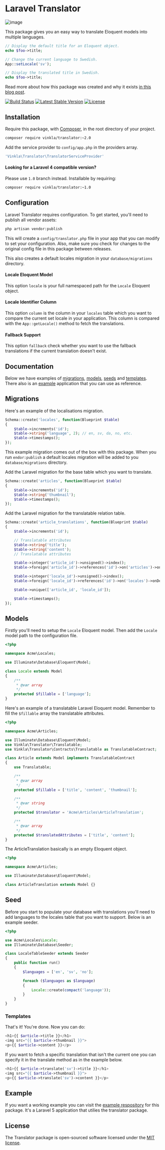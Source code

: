Laravel Translator
==================

![image](https://raw.githubusercontent.com/vinkla/vinkla.github.io/master/images/laravel-translator.png)

This package gives you an easy way to translate Eloquent models into multiple languages.

```php
// Display the default title for an Eloquent object.
echo $foo->title;

// Change the current language to Swedish.
App::setLocale('sv');

// Display the translated title in Swedish.
echo $foo->title;
```
Read more about how this package was created and why it exists [in this blog post](http://vinkla.com/2014/11/laravel-translator/).

[![Build Status](https://img.shields.io/travis/vinkla/translator/master.svg?style=flat)](https://travis-ci.org/vinkla/translator)
[![Latest Stable Version](http://img.shields.io/packagist/v/vinkla/translator.svg?style=flat)](https://packagist.org/packages/vinkla/translator)
[![License](https://img.shields.io/packagist/l/vinkla/translator.svg?style=flat)](https://packagist.org/packages/vinkla/translator)

## Installation

Require this package, with [Composer](https://getcomposer.org/), in the root directory of your project.

```bash
composer require vinkla/translator:~2.0
```

Add the service provider to `config/app.php` in the providers array.

```bash
'Vinkla\Translator\TranslatorServiceProvider'
```

#### Looking for a Laravel 4 compatible version?

Please use `1.0` branch instead. Installable by requiring:

```bash
composer require vinkla/translator:~1.0
```

## Configuration

Laravel Translator requires configuration. To get started, you'll need to publish all vendor assets:
```bash
php artisan vendor:publish
```

This will create a `config/translator.php` file in your app that you can modify to set your configuration. Also, make sure you check for changes to the original config file in this package between releases.

This also creates a default locales migration in your `database/migrations` directory.

#### Locale Eloquent Model
This option `locale` is your full namespaced path for the `Locale` Eloquent object.

#### Locale Identifier Column
This option `column` is the column in your `locales` table which you want to compare the current set locale in your application. This column is compared with the `App::getLocale()` method to fetch the translations.

#### Fallback Support
This option `fallback` check whether you want to use the fallback translations if the current translation doesn't exist.

## Documentation

Below we have examples of [migrations](#migrations), [models](#models), [seeds](#seeds) and [templates](#templates). There also is an [example](#example) application that you can use as reference.

## Migrations

Here's an example of the localisations migration.

```php
Schema::create('locales', function(Blueprint $table)
{
	$table->increments('id');
	$table->string('language', 2); // en, sv, da, no, etc.
	$table->timestamps();
});
```

This example migration comes out of the box with this package. When you run `endor:publish` a default locales migration will be added to you `database/migrations` directory.

Add the Laravel migration for the base table which you want to translate.

```php
Schema::create('articles', function(Blueprint $table)
{
	$table->increments('id');
	$table->string('thumbnail');
	$table->timestamps();
});
```

Add the Laravel migration for the translatable relation table.

```php
Schema::create('article_translations', function(Blueprint $table)
{
	$table->increments('id');

	// Translatable attributes
	$table->string('title');
	$table->string('content');
	// Translatable attributes

	$table->integer('article_id')->unsigned()->index();
	$table->foreign('article_id')->references('id')->on('articles')->onDelete('cascade');

	$table->integer('locale_id')->unsigned()->index();
	$table->foreign('locale_id')->references('id')->on('locales')->onDelete('cascade');

	$table->unique(['article_id', 'locale_id']);

	$table->timestamps();
});
```

## Models
Firstly you'll need to setup the `Locale` Eloquent model. Then add the `Locale` model path to the configuration file.

```php
<?php

namespace Acme\Locales;

use Illuminate\Database\Eloquent\Model;

class Locale extends Model
{
	/**
	 * @var array
	 */
	protected $fillable = ['language'];
}
```

Here's an example of a translatable Laravel Eloquent model. Remember to fill the `$fillable` array the translatable attributes.


```php
<?php

namespace Acme\Articles;

use Illuminate\Database\Eloquent\Model;
use Vinkla\Translator\Translatable;
use Vinkla\Translator\Contracts\Translatable as TranslatableContract;

class Article extends Model implements TranslatableContract
{
	use Translatable;

	/**
	 * @var array
	 */
	protected $fillable = ['title', 'content', 'thumbnail'];

	/**
	 * @var string
	 */
	protected $translator = 'Acme\Articles\ArticleTranslation';

	/**
	 * @var array
	 */
	protected $translatedAttributes = ['title', 'content'];
}
```

The ArticleTranslation basically is an empty Eloquent object.
```php
<?php

namespace Acme\Articles;

use Illuminate\Database\Eloquent\Model;

class ArticleTranslation extends Model {}
```

## Seed
Before you start to populate your database with translations you'll need to add languages to the locales table that you want to support. Below is an example seeder.

```php
<?php

use Acme\Locales\Locale;
use Illuminate\Database\Seeder;

class LocaleTableSeeder extends Seeder
{
	public function run()
	{
		$languages = ['en', 'sv', 'no'];

		foreach ($languages as $language)
		{
			Locale::create(compact('language'));
		}
	}
}
```

### Templates

That's it! You're done. Now you can do:
```php
<h1>{{ $article->title }}</h1>
<img src="{{ $article->thumbnail }}">
<p>{{ $article->content }}</p>
```

If you want to fetch a specific translation that isn't the current one you can specify it in the translate method as in the example below.
```php
<h1>{{ $article->translate('sv')->title }}</h1>
<img src="{{ $article->thumbnail }}">
<p>{{ $article->translate('sv')->content }}</p>
```

## Example
If you want a working example you can visit the [example respository](https://github.com/vinkla/translator-example) for this package. It's a Laravel 5 application that utilies the translator package.

## License

The Translator package is open-sourced software licensed under the [MIT license](http://opensource.org/licenses/MIT).
